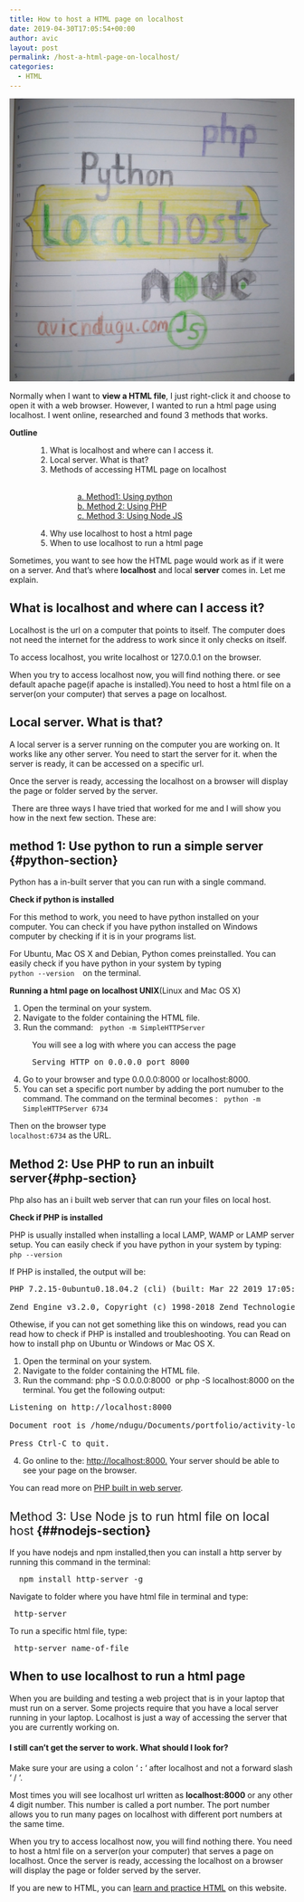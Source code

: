 ```yaml
---
title: How to host a HTML page on localhost
date: 2019-04-30T17:05:54+00:00
author: avic
layout: post
permalink: /host-a-html-page-on-localhost/
categories:
  - HTML
---
```

<img src="/public/04/IMG_20200405_174811_314-e1586098863822.jpg" alt=""/> 

<span style="font-weight: 400;">Normally when I want to <strong>view a HTML file</strong>, I just right-click it and choose to open it with a web browser. However, I wanted to run a html page using localhost. I went online, researched and found 3 methods that works.<br /> </span><!--more-->

**Outline**

<li style="list-style-type: none;">
  <ol>
    <li style="list-style-type: none;">
      <ol>
        <li style="list-style-type: none;">
          <ol>
            <li style="font-weight: 400;">
              <span style="font-weight: 400;">What is localhost and where can I access it.</span>
            </li>
            <li style="font-weight: 400;">
              <span style="font-weight: 400;">Local server. What is that?</span>
            </li>
            <li style="font-weight: 400;">
              <span style="font-weight: 400;">Methods of accessing HTML page on localhost<br /> </span>
            </li>
          </ol>
        </li>
      </ol>
    </li>
  </ol>
</li>

<p style="padding-left: 120px;">
  <span style="font-weight: 400;"><br /> <a href="#python-section">a. Method1: Using python</a><br /> <a href="#php-section">b. Method 2: Using PHP</a><br /> <a href="#nodejs-section">c. Method 3: Using Node JS</a></span>
</p>

<li style="list-style-type: none;">
  <ol>
    <li style="list-style-type: none;">
      <ol>
        <li style="list-style-type: none;">
          <ol start="4">
            <li>
              Why use localhost to host a html page
            </li>
            <li>
              When to use localhost to run a html page
            </li>
          </ol>
        </li>
      </ol>
    </li>
  </ol>
</li>

Sometimes, you want to see how the HTML page would work as if it were on a server. And that’s where **localhost** and local **server** comes in. Let me explain.

## What is localhost and where can I access it?

Localhost is the url on a computer that points to itself. The computer does not need the internet for the address to work since it only checks on itself.

To access localhost, you write localhost or 127.0.0.1 on the browser.

When you try to access localhost now, you will find nothing there. or see default apache page(if apache is installed).You need to host a html file on a server(on your computer) that serves a page on localhost.

## Local server. What is that?

A local server is a server running on the computer you are working on. It works like any other server. You need to start the server for it. when the server is ready, it can be accessed on a specific url.

Once the server is ready, accessing the localhost on a browser will display the page or folder served by the server.

<span style="font-weight: 400;"> </span><span style="font-weight: 400;">There are three ways I have tried that worked for me and I will show you how in the next few section. These are:<br /> </span>

## method 1: Use python to run a simple server {#python-section}

<span style="font-weight: 400;">Python has a in-built server that you can run with a single command.</span>

**Check if python is installed**

<span style="font-weight: 400;">For this method to work, you need to have python installed on your computer. You can check if you have python installed on Windows computer by checking if it is in your programs list. </span>



<span style="font-weight: 400;">For Ubuntu, Mac OS X and Debian, Python comes preinstalled. </span><span style="font-weight: 400;">You can easily check if you have python in your system by typing <code> python --version </code>  on the terminal.</span>

<span style="font-weight: 400;"><strong>Running a html page on localhost UNIX</strong>(Linux and Mac OS X)</span>

<li style="list-style-type: none;">
  <ol>
    <li>
      <span style="font-weight: 400;">Open the terminal on your system.</span>
    </li>
    <li>
      <span style="font-weight: 400;">Navigate to the folder containing the HTML file.</span>
    </li>
    <li>
      <span style="font-weight: 400;">Run the command:</span><span style="font-weight: 400;">   <code>python -m SimpleHTTPServer</code></span>
    </li>
  </ol>
</li>

<p style="padding-left: 40px;">
  You will see a log with where you can access the page
</p>

<pre style="padding-left: 40px;">Serving HTTP on 0.0.0.0 port 8000</pre>

<li style="list-style-type: none;">
  <ol start="4">
    <li>
      <span style="font-weight: 400;">Go to your browser and type 0.0.0.0:8000 or localhost:8000.</span>
    </li>
    <li>
      <span style="font-weight: 400;">You can set a specific port number by adding the port numuber to the command. The command on the terminal becomes : <code> python -m SimpleHTTPServer 6734 </code></span>
    </li>
  </ol>
</li>

<span style="font-weight: 400;">Then on the browser type <code> localhost:6734</code> as the URL.</span>

## Method 2: Use PHP to run an inbuilt server{#php-section}

<span style="font-weight: 400;">Php also has an i built web server that can run your files on local host.</span>

**Check if PHP is installed**

<span style="font-weight: 400;">PHP is usually installed when installing a local LAMP, WAMP or LAMP server setup. </span><span style="font-weight: 400;">You can easily check if you have python in your system by typing:</span><span style="font-weight: 400;"><code> php --version </code></span>

<span style="font-weight: 400;">If PHP is installed, the output will be:<br /> </span>

<pre><span style="font-weight: 400;">PHP 7.2.15-0ubuntu0.18.04.2 (cli) (built: Mar 22 2019 17:05:14) ( NTS )</span> <span style="font-weight: 400;">Copyright (c) 1997-2018 The PHP Group</span>

<span style="font-weight: 400;">Zend Engine v3.2.0, Copyright (c) 1998-2018 Zend Technologies with Zend OPcache v7.2.15-0ubuntu0.18.04.2, Copyright (c) 1999-2018, by Zend Technologies</span></pre>

<span style="font-weight: 400;">Othewise, if you can not get something like this on windows, read you can read how to check if PHP is installed and troubleshooting. You can </span><span style="font-weight: 400;">Read on how to install php on Ubuntu or Windows or Mac OS X.</span>

<li style="list-style-type: none;">
  <ol>
    <li>
      <span style="font-weight: 400;">Open the terminal on your system.</span>
    </li>
    <li>
      <span style="font-weight: 400;">Navigate to the folder containing the HTML file.</span>
    </li>
    <li>
      <span style="font-weight: 400;">Run the command: php -S 0.0.0.0:8000  or php -S localhost:8000 on the terminal. </span><span style="font-weight: 400;">You get the following output:</span>
    </li>
  </ol>
</li>

<pre><span style="font-weight: 400;">Listening on http://localhost:8000

</span><span style="font-weight: 400;">Document root is /home/ndugu/Documents/portfolio/activity-logger

</span><span style="font-weight: 400;">Press Ctrl-C to quit.</span></pre>

<li style="list-style-type: none;">
  <ol start="4">
    <li>
      <span style="font-weight: 400;">Go online to the: </span><a href="http://localhost:8000"><span style="font-weight: 400;">http://localhost:8000.</span></a> Your server should be able to see your page on the browser.
    </li>
  </ol>
</li>

<span style="font-weight: 400;">You can read more on <a href="https://www.php.net/manual/en/features.commandline.webserver.php" target="_blank" rel="noopener noreferrer">PHP built in web server</a>.</span>

## <span style="font-weight: 400;">Method 3: Use Node js to run html file on local host</span> {##nodejs-section}

<span style="font-weight: 400;">If you have nodejs and npm installed,then you can install a http server by running this command in the terminal:</span>

<pre><span style="font-weight: 400;">  npm install http-server -g</span></pre>

<span style="font-weight: 400;">Navigate to folder where you have html file in terminal and type:</span>

<pre><span style="font-weight: 400;"> http-server</span></pre>

<span style="font-weight: 400;">To run a specific html file, type:</span>

<pre><span style="font-weight: 400;"> http-server name-of-file</span></pre>

## When to use localhost to run a html page

When you are building and testing a web project that is in your laptop that must run on a server. Some projects require that you have a local server running in your laptop. Localhost is just a way of accessing the server that you are currently working on.

#### I still can&#8217;t get the server to work. What should I look for?

Make sure your are using a colon &#8216; **:** &#8216; after localhost and not a forward slash &#8216; / &#8216;.

Most times you will see localhost url written as **localhost:8000** or any other 4 digit number. This number is called a port number. The port number allows you to run many pages on localhost with different port numbers at the same time.

When you try to access localhost now, you will find nothing there. You need to host a html file on a server(on your computer) that serves a page on localhost. Once the server is ready, accessing the localhost on a browser will display the page or folder served by the server.

If you are new to HTML, you can [learn and practice HTML](https://learn.avicndugu.com/practice-html/) on this website.
